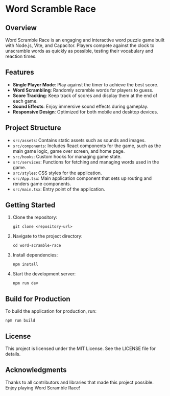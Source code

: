 # Word Scramble Race

## Overview
Word Scramble Race is an engaging and interactive word puzzle game built with Node.js, Vite, and Capacitor. Players compete against the clock to unscramble words as quickly as possible, testing their vocabulary and reaction times.

## Features
- **Single Player Mode**: Play against the timer to achieve the best score.
- **Word Scrambling**: Randomly scramble words for players to guess.
- **Score Tracking**: Keep track of scores and display them at the end of each game.
- **Sound Effects**: Enjoy immersive sound effects during gameplay.
- **Responsive Design**: Optimized for both mobile and desktop devices.

## Project Structure
- `src/assets`: Contains static assets such as sounds and images.
- `src/components`: Includes React components for the game, such as the main game logic, game over screen, and home page.
- `src/hooks`: Custom hooks for managing game state.
- `src/services`: Functions for fetching and managing words used in the game.
- `src/styles`: CSS styles for the application.
- `src/App.tsx`: Main application component that sets up routing and renders game components.
- `src/main.tsx`: Entry point of the application.

## Getting Started
1. Clone the repository:
   ```
   git clone <repository-url>
   ```
2. Navigate to the project directory:
   ```
   cd word-scramble-race
   ```
3. Install dependencies:
   ```
   npm install
   ```
4. Start the development server:
   ```
   npm run dev
   ```

## Build for Production
To build the application for production, run:
```
npm run build
```

## License
This project is licensed under the MIT License. See the LICENSE file for details.

## Acknowledgments
Thanks to all contributors and libraries that made this project possible. Enjoy playing Word Scramble Race!